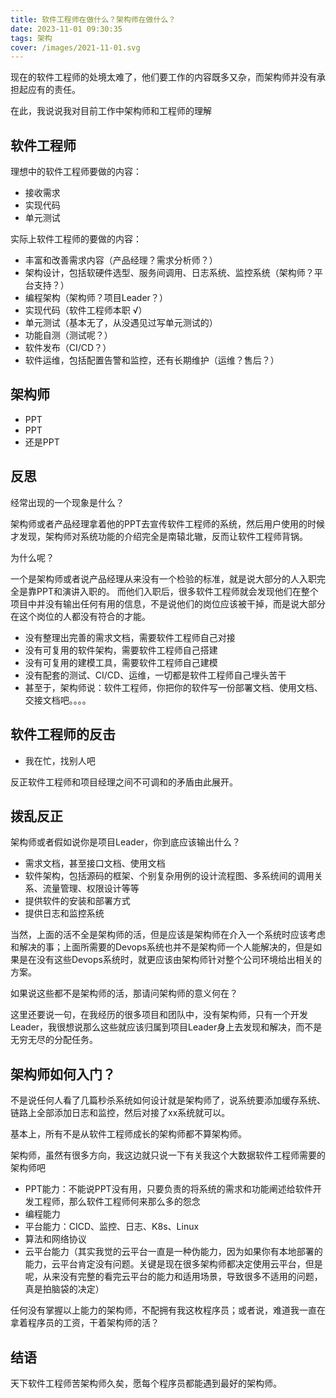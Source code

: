 ```yaml
---
title: 软件工程师在做什么？架构师在做什么？
date: 2023-11-01 09:30:35
tags: 架构
cover: /images/2021-11-01.svg
---
```

现在的软件工程师的处境太难了，他们要工作的内容既多又杂，而架构师并没有承担起应有的责任。

在此，我说说我对目前工作中架构师和工程师的理解
 
<!-- more -->
## 软件工程师  
理想中的软件工程师要做的内容：
- 接收需求
- 实现代码
- 单元测试

实际上软件工程师的要做的内容：
- 丰富和改善需求内容（产品经理？需求分析师？）
- 架构设计，包括软硬件选型、服务间调用、日志系统、监控系统（架构师？平台支持？）
- 编程架构（架构师？项目Leader？）
- 实现代码（软件工程师本职 √）
- 单元测试（基本无了，从没遇见过写单元测试的）
- 功能自测（测试呢？）
- 软件发布（CI/CD？）
- 软件运维，包括配置告警和监控，还有长期维护（运维？售后？）

## 架构师
- PPT
- PPT
- 还是PPT

## 反思
经常出现的一个现象是什么？

架构师或者产品经理拿着他的PPT去宣传软件工程师的系统，然后用户使用的时候才发现，架构师对系统功能的介绍完全是南辕北辙，反而让软件工程师背锅。

为什么呢？  

一个是架构师或者说产品经理从来没有一个检验的标准，就是说大部分的人入职完全是靠PPT和演讲入职的。
而他们入职后，很多软件工程师就会发现他们在整个项目中并没有输出任何有用的信息，不是说他们的岗位应该被干掉，而是说大部分在这个岗位的人都没有符合的才能。

- 没有整理出完善的需求文档，需要软件工程师自己对接
- 没有可复用的软件架构，需要软件工程师自己搭建
- 没有可复用的建模工具，需要软件工程师自己建模
- 没有配套的测试、CI/CD、运维，一切都是软件工程师自己埋头苦干
- 甚至于，架构师说：软件工程师，你把你的软件写一份部署文档、使用文档、交接文档吧。。。。

## 软件工程师的反击
- 我在忙，找别人吧

反正软件工程师和项目经理之间不可调和的矛盾由此展开。

## 拨乱反正
架构师或者假如说你是项目Leader，你到底应该输出什么？ 

- 需求文档，甚至接口文档、使用文档
- 软件架构，包括源码的框架、个别复杂用例的设计流程图、多系统间的调用关系、流量管理、权限设计等等
- 提供软件的安装和部署方式
- 提供日志和监控系统

当然，上面的活不全是架构师的活，但是应该是架构师在介入一个系统时应该考虑和解决的事；上面所需要的Devops系统也并不是架构师一个人能解决的，但是如果是在没有这些Devops系统时，就更应该由架构师针对整个公司环境给出相关的方案。

如果说这些都不是架构师的活，那请问架构师的意义何在？

这里还要说一句，在我经历的很多项目和团队中，没有架构师，只有一个开发Leader，我很想说那么这些就应该归属到项目Leader身上去发现和解决，而不是无穷无尽的分配任务。

## 架构师如何入门？
不是说任何人看了几篇秒杀系统如何设计就是架构师了，说系统要添加缓存系统、链路上全部添加日志和监控，然后对接了xx系统就可以。

基本上，所有不是从软件工程师成长的架构师都不算架构师。

架构师，虽然有很多方向，我这边就只说一下有关我这个大数据软件工程师需要的架构师吧  

- PPT能力：不能说PPT没有用，只要负责的将系统的需求和功能阐述给软件开发工程师，那么软件工程师何来那么多的怨念
- 编程能力
- 平台能力：CICD、监控、日志、K8s、Linux
- 算法和网络协议
- 云平台能力（其实我觉的云平台一直是一种伪能力，因为如果你有本地部署的能力，云平台肯定没有问题。关键是现在很多架构师都决定使用云平台，但是呢，从来没有完整的看完云平台的能力和适用场景，导致很多不适用的问题，真是拍脑袋的决定）

任何没有掌握以上能力的架构师，不配拥有我这枚程序员；或者说，难道我一直在拿着程序员的工资，干着架构师的活？

## 结语
天下软件工程师苦架构师久矣，愿每个程序员都能遇到最好的架构师。
